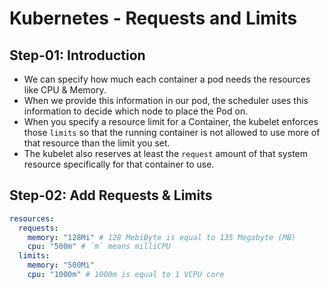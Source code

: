 # Kubernetes - Requests and Limits

## Step-01: Introduction

- We can specify how much each container a pod needs the resources like CPU & Memory.
- When we provide this information in our pod, the scheduler uses this information to decide which node to place the Pod on.
- When you specify a resource limit for a Container, the kubelet enforces those `limits` so that the running container is not allowed to use more of that resource than the limit you set.
- The kubelet also reserves at least the `request` amount of that system resource specifically for that container to use.

## Step-02: Add Requests & Limits

```yml
resources:
  requests:
    memory: "128Mi" # 128 MebiByte is equal to 135 Megabyte (MB)
    cpu: "500m" # `m` means milliCPU
  limits:
    memory: "500Mi"
    cpu: "1000m" # 1000m is equal to 1 VCPU core
```
